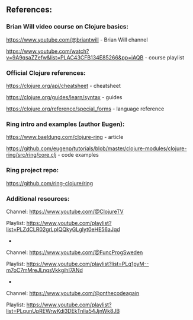## References:

### Brian Will video course on Clojure basics:

https://www.youtube.com/@briantwill - Brian Will channel 

https://www.youtube.com/watch?v=9A9qsaZZefw&list=PLAC43CFB134E85266&pp=iAQB - course playlist

### Official Clojure references:

https://clojure.org/api/cheatsheet - cheatsheet

https://clojure.org/guides/learn/syntax - guides

https://clojure.org/reference/special_forms - language reference

### Ring intro and examples (author Eugen):

https://www.baeldung.com/clojure-ring - article

https://github.com/eugenp/tutorials/blob/master/clojure-modules/clojure-ring/src/ring/core.clj - code examples

### Ring project repo:

https://github.com/ring-clojure/ring

### Additional resources: 


Channel: https://www.youtube.com/@ClojureTV

Playlist: https://www.youtube.com/playlist?list=PLZdCLR02grLpIQQkyGLgIyt0eHE56aJqd

-

Channel: https://www.youtube.com/@FuncProgSweden

Playlist: https://www.youtube.com/playlist?list=PLq1pyM--m7oC7mMreJLnqsVkkgihI7ANd

-

Channel: https://www.youtube.com/@onthecodeagain

Playlist: https://www.youtube.com/playlist?list=PLqunUpREWrwKdi3DEkTnIia54JjnWk8JB
